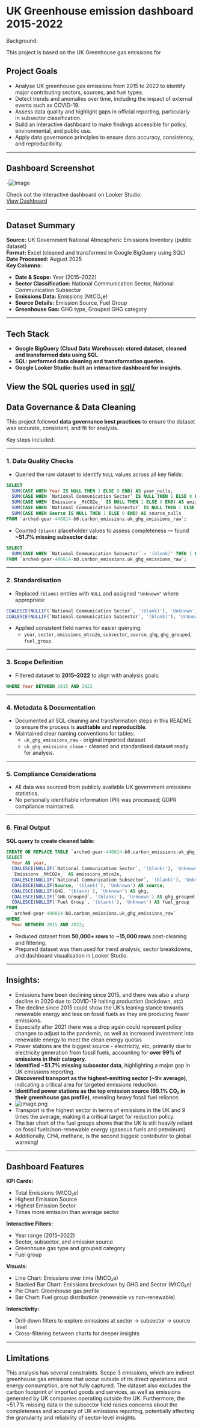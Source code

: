 # UK Greenhouse emission dashboard 2015-2022

Background: 

This project is based on the UK Greenhouse gas emissions for

## Project Goals

- Analyse UK greenhouse gas emissions from 2015 to 2022 to identify major contributing sectors, sources, and fuel types.  
- Detect trends and anomalies over time, including the impact of external events such as COVID-19.  
- Assess data quality and highlight gaps in official reporting, particularly in subsector classification.  
- Build an interactive dashboard to make findings accessible for policy, environmental, and public use.  
- Apply data governance principles to ensure data accuracy, consistency, and reproducibility.

--- 
## Dashboard Screenshot 
-![image](lookerstudio_dashboard.png) 

Check out the interactive dashboard on Looker Studio:  
[View Dashboard](https://lookerstudio.google.com/reporting/2defc0ea-6485-4813-a3a8-bca863a5b6b9)

----

## Dataset Summary

**Source:** UK Government National Atmospheric Emissions Inventory (public dataset)  
**Format:** Excel (cleaned and transformed in Google BigQuery using SQL)  
**Date Processed:** August 2025  
**Key Columns:**  
- **Date & Scope:** Year (2015–2022)  
- **Sector Classification:** National Communication Sector, National Communication Subsector  
- **Emissions Data:** Emissions (MtCO₂e)  
- **Source Details:** Emission Source, Fuel Group  
- **Greenhouse Gas:** GHG type, Grouped GHG category
  
----
## Tech Stack 

- **Google BigQuery (Cloud Data Warehouse): stored dataset, cleaned and transformed data using SQL**
- **SQL: performed data cleaning and transformation queries.**
- **Google Looker Studio: built an interactive dashboard for insights.**

View the SQL queries used in [sql/](./sql/) 
----
## Data Governance & Data Cleaning

This project followed **data governance best practices** to ensure the dataset was accurate, consistent, and fit for analysis.  

Key steps included:

---

### 1. Data Quality Checks
- Queried the raw dataset to identify `NULL` values across all key fields:

```sql
SELECT 
  SUM(CASE WHEN Year IS NULL THEN 1 ELSE 0 END) AS year_nulls,
  SUM(CASE WHEN `National Communication Sector` IS NULL THEN 1 ELSE 0 END) AS sector_nulls,
  SUM(CASE WHEN `Emissions _MtCO2e_` IS NULL THEN 1 ELSE 0 END) AS emissions_nulls,
  SUM(CASE WHEN `National Communication Subsector` IS NULL THEN 1 ELSE 0 END) AS subsector_nulls,
  SUM(CASE WHEN Source IS NULL THEN 1 ELSE 0 END) AS source_nulls
FROM `arched-gear-440814-b0.carbon_emissions.uk_ghg_emissions_raw`;
```

- Counted `(blank)` placeholder values to assess completeness — found **~51.7% missing subsector data**:

```sql
SELECT 
  SUM(CASE WHEN `National Communication Subsector` = '(blank)' THEN 1 ELSE 0 END) AS subsector_blanks
FROM `arched-gear-440814-b0.carbon_emissions.uk_ghg_emissions_raw`;
```

---

### 2. Standardisation
- Replaced `(blank)` entries with `NULL` and assigned `"Unknown"` where appropriate:

```sql
COALESCE(NULLIF(`National Communication Sector`, '(blank)'), 'Unknown') AS sector,
COALESCE(NULLIF(`National Communication Subsector`, '(blank)'), 'Unknown') AS subsector
```

- Applied consistent field names for easier querying:
  - `year`, `sector`, `emissions_mtco2e`, `subsector`, `source`, `ghg`, `ghg_grouped`, `fuel_group`.

---

### 3. Scope Definition
- Filtered dataset to **2015–2022** to align with analysis goals:

```sql
WHERE Year BETWEEN 2015 AND 2022
```

---

### 4. Metadata & Documentation
- Documented all SQL cleaning and transformation steps in this README to ensure the process is **auditable** and **reproducible**.
- Maintained clear naming conventions for tables:
  - `uk_ghg_emissions_raw` - original imported dataset
  - `uk_ghg_emissions_clean` - cleaned and standardised dataset ready for analysis.

---

### 5. Compliance Considerations
- All data was sourced from publicly available UK government emissions statistics.
- No personally identifiable information (PII) was processed; GDPR compliance maintained.

---

### 6. Final Output
**SQL query to create cleaned table:**

```sql
CREATE OR REPLACE TABLE `arched-gear-440814-b0.carbon_emissions.uk_ghg_emissions_clean` AS
SELECT
  Year AS year,
  COALESCE(NULLIF(`National Communication Sector`, '(blank)'), 'Unknown') AS sector,
  `Emissions _MtCO2e_` AS emissions_mtco2e,
  COALESCE(NULLIF(`National Communication Subsector`, '(blank)'), 'Unknown') AS subsector,
  COALESCE(NULLIF(Source, '(blank)'), 'Unknown') AS source,
  COALESCE(NULLIF(GHG, '(blank)'), 'Unknown') AS ghg,
  COALESCE(NULLIF(`GHG Grouped`, '(blank)'), 'Unknown') AS ghg_grouped,
  COALESCE(NULLIF(`Fuel Group`, '(blank)'), 'Unknown') AS fuel_group
FROM 
  `arched-gear-440814-b0.carbon_emissions.uk_ghg_emissions_raw`
WHERE 
  Year BETWEEN 2015 AND 2022;
```

- Reduced dataset from **50,000+ rows** to **~15,000 rows** post-cleaning and filtering.
- Prepared dataset was then used for trend analysis, sector breakdowns, and dashboard visualisation in Looker Studio.

---- 

## Insights:

- Emissions have been declining since 2015, and there was also a sharp decline in 2020 due to COVID-19 halting production (lockdown, etc)  
- The decline since 2015 could show the UK’s leaning stance towards renewable energy and less on fossil fuels as they are producing fewer emissions.  
- Especially after 2021 there was a drop again could represent policy changes to adjust to the pandemic, as well as increased investment into renewable energy to meet the clean energy quotas  
- Power stations are the biggest source - electricity, etc, primarily due to electricity generation from fossil fuels, accounting for **over 99% of emissions in their category**.  
- **Identified ~51.7% missing subsector data**, highlighting a major gap in UK emissions reporting.  
- **Discovered transport as the highest-emitting sector (~9× average)**, indicating a critical area for targeted emissions reduction.  
- **Identified power stations as the top emission source (99.1% CO₂ in their greenhouse gas profile)**, revealing heavy fossil fuel reliance.  
- ![image.png](view.png)  
- Transport is the highest sector in terms of emissions in the UK and 9 times the average, making it a critical target for reduction policy.  
- The bar chart of the fuel groups shows that the UK is still heavily reliant on fossil fuels/non-renewable energy (gaseous fuels and petroleum)  
- Additionally, CH4, methane, is the second biggest contributor to global warming!
----

## Dashboard Features

**KPI Cards:**
- Total Emissions (MtCO₂e)
- Highest Emission Source
- Highest Emission Sector
- Times more emission than average sector 

**Interactive Filters:**
- Year range (2015–2022)
- Sector, subsector, and emission source
- Greenhouse gas type and grouped category
- Fuel group

**Visuals:**
- Line Chart: Emissions over time (MtCO₂e)
- Stacked Bar Chart: Emissions breakdown by GHG and Sector (MtCO₂e)
- Pie Chart: Greenhouse gas profile 
- Bar Chart: Fuel group distribution (renewable vs non-renewable)

**Interactivity:**
- Drill-down filters to explore emissions at sector → subsector → source level
- Cross-filtering between charts for deeper insights
  
----

## Limitations 

This analysis has several constraints. Scope 3 emissions, which are indirect greenhouse gas emissions that occur outside of its direct operations and energy consumption, are not fully captured. The dataset also excludes the carbon footprint of imported goods and services, as well as emissions generated by UK companies operating outside the UK. Furthermore, the ~51.7% missing data in the subsector field raises concerns about the completeness and accuracy of UK emissions reporting, potentially affecting the granularity and reliability of sector-level insights.

